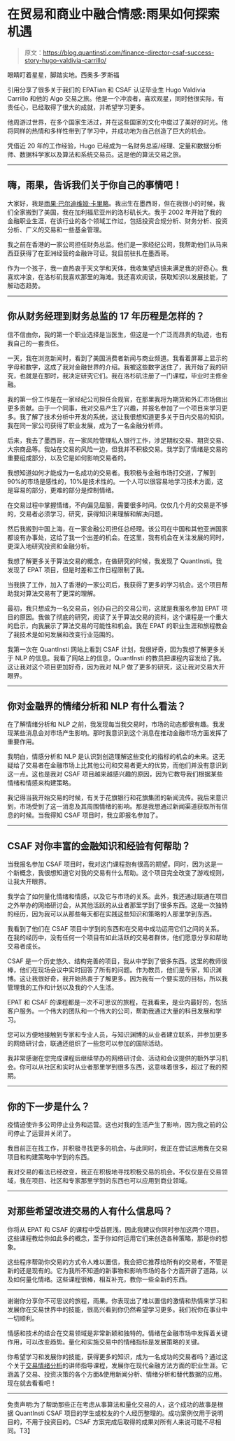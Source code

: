 # 在贸易和商业中融合情感:雨果如何探索机遇

> 原文：<https://blog.quantinsti.com/finance-director-csaf-success-story-hugo-valdivia-carrillo/>

眼睛盯着星星，脚踏实地。西奥多·罗斯福

引用分享了很多关于我们的 EPATian 和 CSAF 认证毕业生 Hugo Valdivia Carrillo 和他的 Algo 交易之旅。他是一个冲浪者，喜欢观星，同时他很实际，有责任心，已经取得了很大的成就，并希望学习更多。

他周游过世界，在多个国家生活过，并在这些国家的文化中度过了美好的时光。他将同样的热情和多样性带到了学习中，并成功地为自己创造了巨大的机会。

凭借近 20 年的工作经验，Hugo 已经成为一名财务总监/经理、定量和数据分析师、数据科学家以及算法和系统交易员。这是他的算法交易之旅。

* * *

## 嗨，雨果，告诉我们关于你自己的事情吧！

大家好，我是[雨果·巴尔迪维娅·卡里略](http://linkedin.com/in/hugovaldivia/)。我出生在墨西哥，但在我很小的时候，我们全家搬到了美国，我在加利福尼亚州的洛杉矶长大。我于 2002 年开始了我的金融职业生涯，在该行业的各个领域工作过，包括投资合规分析、财务分析、投资分析、广义的交易和一些基金管理。

我之前在香港的一家公司担任财务总监。他们是一家经纪公司，我帮助他们从马来西亚获得了在亚洲经营的金融许可证。我目前驻扎在墨西哥。

作为一个孩子，我一直热衷于天文学和天体，我收集望远镜来满足我的好奇心。我喜欢冲浪，在洛杉矶我喜欢那里的海滩。我还喜欢阅读，获取知识以发展技能，了解动态趋势。

* * *

## 你从财务经理到财务总监的 17 年历程是怎样的？

信不信由你，我的第一个职业选择是当医生，但这是一个广泛而昂贵的轨迹，也有我自己的一套责任。

一天，我在浏览新闻时，看到了美国消费者新闻与商业频道。我看着屏幕上显示的字母和数字，这成了我对金融世界的介绍。我被这些数字迷住了，我开始了我的研究，也就是在那时，我决定研究它们。我在洛杉矶注册了一门课程，毕业时主修金融。

我的第一份工作是在一家经纪公司担任合规官，在那里我将为期货和外汇市场做出更多贡献。由于一个同事，我对交易产生了兴趣，并报名参加了一个项目来学习更多。我了解了技术分析中开发的系统，这让我很想知道更多关于日内交易的知识。我在同一家公司获得了职业发展，成为了一名金融分析师。

后来，我去了墨西哥，在一家风险管理私人银行工作，涉足期权交易、期货交易、大宗商品等。我站在交易的风险一边，但我并不积极交易。我学到了情绪是交易的重要组成部分，以及它是如何影响交易者的。

我想知道如何才能成为一名成功的交易者。我积极与金融市场打交道，了解到 90%的市场是感性的，10%是技术性的。一个人可以很容易地学习技术方面，这是容易的部分，更难的部分是控制情绪。

在交易过程中掌握情绪，不向偏见屈服，需要很多时间。仅仅几个月的交易是不够的，交易者必须学习，研究，获得知识来理解和解决问题。

然后我搬到中国上海，在一家金融公司担任总经理。该公司在中国和其他亚洲国家都设有办事处，这给了我一个出差的机会。在这里，我有机会在关注发展的同时，更深入地研究投资和金融分析。

我想了解更多关于算法交易的概念，在做研究的时候，我发现了 QuantInsti。我发现了 EPAT 项目，但是时差和工作日程限制了我。

当我换了工作，加入了香港的一家公司后，我获得了更多的学习机会。这个项目帮助我对算法交易有了更深的理解。

最初，我只想成为一名交易员，创办自己的交易公司，这就是我报名参加 EPAT 项目的原因。我做了彻底的研究，阅读了关于算法交易的资料，这个课程是一个重大的启示，向我展示了算法交易的可能性和机会。我在 EPAT 的职业生涯和旅程教会了我技术是如何发展和改变行业范围的。

我第一次在 QuantInsti 网站上看到 CSAF 计划，我很好奇，因为我想了解更多关于 NLP 的信息。我看了网站上的信息，QuantInsti 的教员把课程内容发给了我。这让我对这个项目更加好奇，因为我对 NLP 做了更多的研究，这让我对交易大开眼界。

* * *

## 你对金融界的情绪分析和 NLP 有什么看法？

在了解情绪分析和 NLP 之前，我发现每当我交易时，市场的动态都很有趣。我发现某些消息会对市场产生影响。那时我意识到这个消息在推动金融市场方面发挥了重要作用。

我明白，情感分析和 NLP 是认识到创造理解这些变化的指标的机会的未来。这无疑给了交易者在金融市场上比其他公司和交易者更大的优势，而他们并没有意识到这一点。这也是我对 CSAF 项目越来越感兴趣的原因，因为它教导我们根据某些情绪和情感来构建策略。

我记得当我开始交易的时候，有关于花旗银行和花旗集团的新闻流传。我后来意识到，市场受到了这一消息及其周围情绪的影响。那是我想通过新闻渠道获取所有信息的时候。当我得知 CSAF 项目时，我立即报名参加了。

* * *

## CSAF 对你丰富的金融知识和经验有何帮助？

当我报名参加 CSAF 项目时，我对这门课程抱有很高的期望。同时，因为这是一个新概念，我很想知道它对我的交易有什么帮助。这个项目完全改变了游戏规则，让我大开眼界。

我学会了如何量化情绪和情感，以及它与市场的关系。此外，我还通过联通在项目之外举办的网络研讨会，从其他活跃的从业者那里学到了很多东西。这是一次独特的经历，因为我可以从那些每天都在实践这些知识和策略的人那里学到东西。

我看到了他们在 CSAF 项目中学到的东西和在交易中成功运用它们之间的关系。在我的经历中，没有任何一个项目有如此活跃的交易者群体，他们愿意分享和帮助交易者成长。

CSAF 是一个历史悠久、结构完善的项目，我从中学到了很多东西。这里的教师很棒，他们在现场会议中实时回答了所有的问题。作为教员，他们是专家，知识渊博。这让我很好奇，我开始热衷于了解更多。因为我有一个要实现的目标，所以我管理我的工作和计划以及我的个人生活。

EPAT 和 CSAF 的课程都是一次不可思议的旅程，在我看来，是业内最好的，包括客户服务。一个伟大的团队和一个伟大的公司，帮助我通过大量的科目发展和学习。

您可以方便地接触到专家和专业人员，与知识渊博的从业者建立联系，并参加更多的网络研讨会，联通还组织了一些您可以参加的国际活动。

我非常感谢在您完成课程后继续举办的网络研讨会、活动和会议提供的额外学习机会。你可以从社区和实时从业者那里学到很多东西，这意味着很多，超过了我的预期。

* * *

## 你的下一步是什么？

疫情迫使许多公司停止业务和运营。这也对我的生活产生了影响，因为我之前的公司停止了运营并关闭了。

我目前正在找工作，并积极寻找更多的机会。与此同时，我正在尝试运用我在交易项目和构建策略中学到的东西。

我对交易的看法已经改变，我正在积极地寻找积极交易的机会。不仅仅是在交易领域，我在项目、社区和专家那里学到的东西也可以应用到商业领域。

* * *

## 对那些希望改进交易的人有什么信息吗？

你将从 EPAT 和 CSAF 的课程中受益匪浅，因此我建议你同时参加这两个项目。这些课程教给你如此多的概念，至于你如何运用它们来创造各种策略，那是你的想象。

这些程序帮助你交易的方式令人难以置信，我会把它推荐给所有的交易者，不管是新的还是现有的。它为我所不知道的新事物和影响市场的各个方面开辟了道路，以及如何量化情绪。这些课程很棒，相互补充，教你一些全新的东西。

* * *

谢谢你分享你不可思议的旅程，雨果。你表现出了难以置信的激情和热情来学习和发展你在交易世界中的技能，很高兴看到你仍然希望学习更多。我们祝你在事业中一切顺利。

情感和技术的结合在交易领域是非常新颖和独特的。情绪在金融市场中发挥着关键作用，可以改变趋势。量化和实施交易中的情绪指标是发展策略的关键。

你希望学习和发展你的技能，获得更多的知识，成为一名成功的交易者吗？通过这个关于[交易情绪分析](https://www.quantinsti.com/csaf)的讲师指导课程，发展你在现代金融方法方面的职业生涯。它涵盖了交易、投资决策的各个方面&使用新闻分析、情绪分析和替代数据的应用。现在就去看看吧！

* * *

免责声明:为了帮助那些正在考虑从事算法和量化交易的人，这个成功的故事是根据 QuantInsti CSAF 项目的学生或校友的个人经历整理的。成功案例仅用于说明目的，不用于投资目的。CSAF 方案完成后取得的成果对所有人来说可能不尽相同。T3】